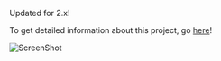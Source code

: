 Updated for 2.x!

To get detailed information about this project, go [here](http://vgmoose.com/pebble/)!

![ScreenShot](https://raw.github.com/vgmoose/tertiary_text/master/peb.gif)

